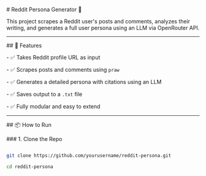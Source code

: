 \# Reddit Persona Generator 🧠



This project scrapes a Reddit user's posts and comments, analyzes their writing, and generates a full user persona using an LLM via OpenRouter API.



---



\## 🚀 Features



\- ✅ Takes Reddit profile URL as input

\- ✅ Scrapes posts and comments using `praw`

\- ✅ Generates a detailed persona with citations using an LLM

\- ✅ Saves output to a `.txt` file

\- ✅ Fully modular and easy to extend



---



\## 📦 How to Run



\### 1. Clone the Repo



```bash

git clone https://github.com/yourusername/reddit-persona.git

cd reddit-persona



